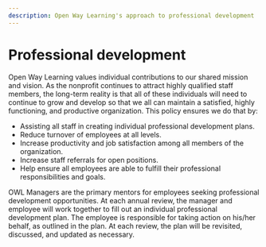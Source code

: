 ```yaml
---
description: Open Way Learning's approach to professional development
---
```


# Professional development
Open Way Learning values individual contributions to our shared mission and vision. As the nonprofit continues to attract highly qualified staff members, the long-term reality is that all of these individuals will need to continue to grow and develop so that we all can maintain a satisfied, highly functioning, and productive organization. This policy ensures we do that by:

* Assisting all staff in creating individual professional development plans.  
* Reduce turnover of employees at all levels.  
* Increase productivity and job satisfaction among all members of the organization.  
* Increase staff referrals for open positions.  
* Help ensure all employees are able to fulfill their professional responsibilities and goals.

OWL Managers are the primary mentors for employees seeking professional development opportunities. At each annual review, the manager and employee will work together to fill out an individual professional development plan. The employee is responsible for taking action on his/her behalf, as outlined in the plan. At each review, the plan will be revisited, discussed, and updated as necessary.